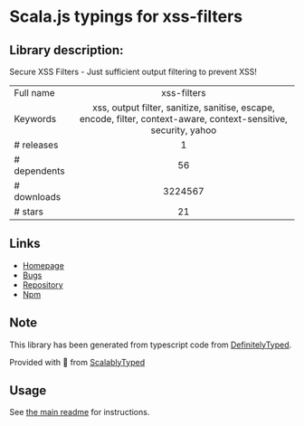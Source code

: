 
# Scala.js typings for xss-filters


## Library description:
Secure XSS Filters - Just sufficient output filtering to prevent XSS!

|                    |                 |
| ------------------ | :-------------: |
| Full name          | xss-filters |
| Keywords           | xss, output filter, sanitize, sanitise, escape, encode, filter, context-aware, context-sensitive, security, yahoo |
| # releases         | 1 |
| # dependents       | 56 |
| # downloads        | 3224567 |
| # stars            | 21 |

## Links
- [Homepage](https://github.com/yahoo/xss-filters)
- [Bugs](https://github.com/yahoo/xss-filters/issues)
- [Repository](https://github.com/yahoo/xss-filters)
- [Npm](https://www.npmjs.com/package/xss-filters)
    


## Note
This library has been generated from typescript code from [DefinitelyTyped](https://definitelytyped.org).

Provided with :purple_heart: from [ScalablyTyped](https://github.com/oyvindberg/ScalablyTyped)

## Usage
See [the main readme](../../readme.md) for instructions.


